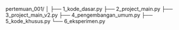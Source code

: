 pertemuan_001/
│
├── 1_kode_dasar.py
├── 2_project_main.py
├── 3_project_main_v2.py
├── 4_pengembangan_umum.py
├── 5_kode_khusus.py
└── 6_eksperimen.py
